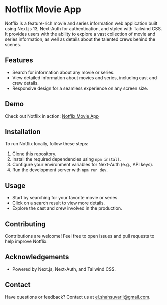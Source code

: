 # Notflix Movie App

Notflix is a feature-rich movie and series information web application built using Next.js 13, Next-Auth for authentication, and styled with Tailwind CSS. It provides users with the ability to explore a vast collection of movie and series information, as well as details about the talented crews behind the scenes.

## Features

- Search for information about any movie or series.
- View detailed information about movies and series, including cast and crew details.
- Responsive design for a seamless experience on any screen size.

## Demo

Check out Notflix in action: [Notflix Movie App](https://notflix-movie-app.vercel.app)

## Installation

To run Notflix locally, follow these steps:

1. Clone this repository.
2. Install the required dependencies using `npm install`.
3. Configure your environment variables for Next-Auth (e.g., API keys).
4. Run the development server with `npm run dev`.

## Usage

- Start by searching for your favorite movie or series.
- Click on a search result to view more details.
- Explore the cast and crew involved in the production.

## Contributing

Contributions are welcome! Feel free to open issues and pull requests to help improve Notflix.

## Acknowledgements

- Powered by Next.js, Next-Auth, and Tailwind CSS.

## Contact

Have questions or feedback? Contact us at <el.shahsuvarli@gmail.com>.


